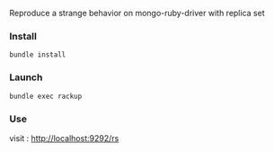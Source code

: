 Reproduce a strange behavior on mongo-ruby-driver with replica set

### Install
 `bundle install`

### Launch
  `bundle exec rackup`

### Use
  visit : [http://localhost:9292/rs]()

